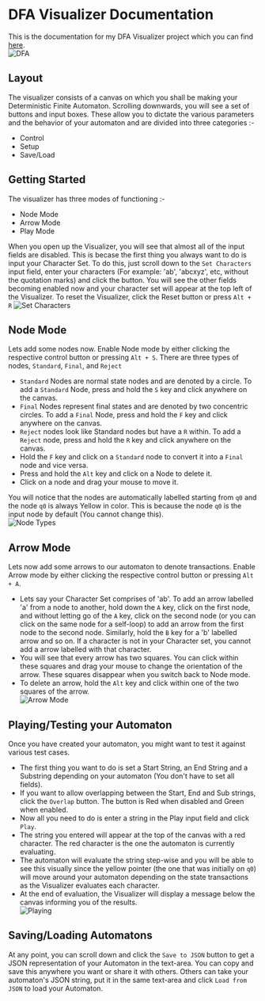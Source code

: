 # DFA Visualizer Documentation
This is the documentation for my DFA Visualizer project which you can find [here](https://www.github.com/vspecky/dfa-visualizer).  
![DFA](https://www.github.com/vspecky/dfa-visualizer/tree/master/docs/imgs/machine.png)

## Layout
The visualizer consists of a canvas on which you shall be making your Deterministic Finite Automaton. Scrolling downwards, you will see a set of buttons and input boxes. These allow you to dictate the various parameters and the behavior of your automaton and are divided into three categories :-
- Control  
- Setup  
- Save/Load

## Getting Started
The visualizer has three modes of functioning :-  
- Node Mode
- Arrow Mode
- Play Mode  

When you open up the Visualizer, you will see that almost all of the input fields are disabled. This is becase the first thing you always want to do is input your Character Set. To do this, just scroll down to the `Set Characters` input field, enter your characters (For example: 'ab', 'abcxyz', etc, without the quotation marks) and click the button. You will see the other fields becoming enabled now and your character set will appear at the top left of the Visualizer. To reset the Visualizer, click the Reset button or press `Alt + R`
![Set Characters](https://www.github.com/vspecky/dfa-visualizer/tree/master/docs/imgs/set_chars.png) 

## Node Mode
Lets add some nodes now. Enable Node mode by either clicking the respective control button or pressing `Alt + S`. There are three types of nodes, `Standard`, `Final`, and `Reject`  
- `Standard` Nodes are normal state nodes and are denoted by a circle. To add a `Standard` Node, press and hold the `S` key and click anywhere on the canvas.  
- `Final` Nodes represent final states and are denoted by two concentric circles. To add a `Final` Node, press and hold the `F` key and click anywhere on the canvas.  
- `Reject` nodes look like Standard nodes but have a `R` within. To add a `Reject` node, press and hold the `R` key and click anywhere on the canvas.  
- Hold the `F` key and click on a `Standard` node to convert it into a `Final` node and vice versa.  
- Press and hold the `Alt` key and click on a Node to delete it.  
- Click on a node and drag your mouse to move it.  

You will notice that the nodes are automatically labelled starting from `q0` and the node `q0` is always Yellow in color. This is because the node `q0` is the input node by default (You cannot change this).  
![Node Types](https://www.github.com/vspecky/dfa-visualizer/tree/master/docs/imgs/node_types.png)  

## Arrow Mode
Lets now add some arrows to our automaton to denote transactions. Enable Arrow mode by either clicking the respective control button or pressing `Alt + A`.  
- Lets say your Character Set comprises of 'ab'. To add an arrow labelled 'a' from a node to another, hold down the `A` key, click on the first node, and without letting go of the `A` key, click on the second node (or you can click on the same node for a self-loop) to add an arrow from the first node to the second node. Similarly, hold the `B` key for a 'b' labelled arrow and so on. If a character is not in your Character set, you cannot add a arrow labelled with that character.
- You will see that every arrow has two squares. You can click within these squares and drag your mouse to change the orientation of the arrow. These squares disappear when you switch back to Node mode.
- To delete an arrow, hold the `Alt` key and click within one of the two squares of the arrow.  
![Arrow Mode](https://www.github.com/vspecky/dfa-visualizer/tree/master/docs/imgs/arrow_mode.png)  

## Playing/Testing your Automaton
Once you have created your automaton, you might want to test it against various test cases.
- The first thing you want to do is set a Start String, an End String and a Substring depending on your automaton (You don't have to set all fields).  
- If you want to allow overlapping between the Start, End and Sub strings, click the `Overlap` button. The button is Red when disabled and Green when enabled.  
- Now all you need to do is enter a string in the Play input field and click `Play`.  
- The string you entered will appear at the top of the canvas with a red character. The red character is the one the automaton is currently evaluating.
- The automaton will evaluate the string step-wise and you will be able to see this visually since the yellow pointer (the one that was initially on `q0`) will move around your automaton depending on the state transactions as the Visualizer evaluates each character.  
- At the end of evaluation, the Visualizer will display a message below the canvas informing you of the results.  
![Playing](https://www.github.com/vspecky/dfa-visualizer/tree/master/docs/imgs/playing.png)  

## Saving/Loading Automatons
At any point, you can scroll down and click the `Save to JSON` button to get a JSON representation of your Automaton in the text-area. You can copy and save this anywhere you want or share it with others. Others can take your automaton's JSON string, put it in the same text-area and click `Load from JSON` to load your Automaton.